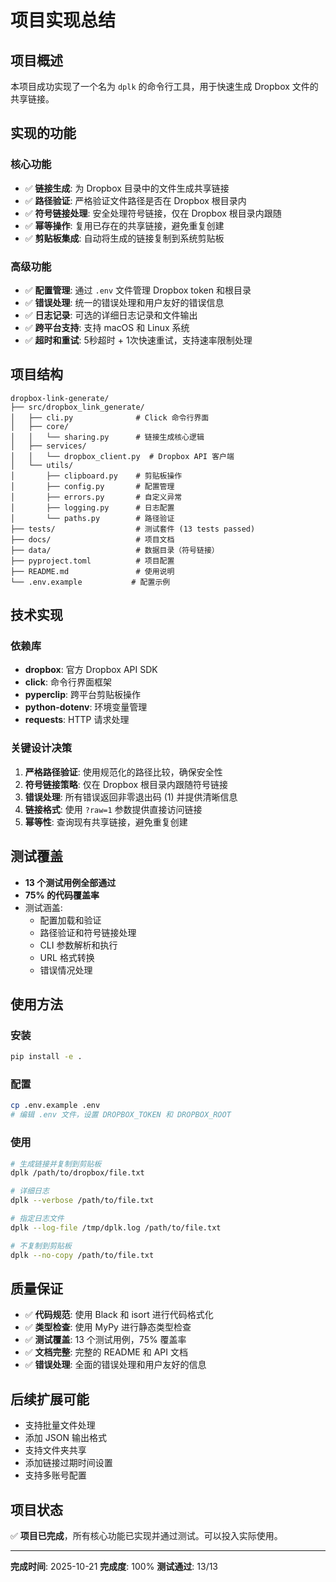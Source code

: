 # 项目实现总结

## 项目概述

本项目成功实现了一个名为 `dplk` 的命令行工具，用于快速生成 Dropbox 文件的共享链接。

## 实现的功能

### 核心功能
- ✅ **链接生成**: 为 Dropbox 目录中的文件生成共享链接
- ✅ **路径验证**: 严格验证文件路径是否在 Dropbox 根目录内
- ✅ **符号链接处理**: 安全处理符号链接，仅在 Dropbox 根目录内跟随
- ✅ **幂等操作**: 复用已存在的共享链接，避免重复创建
- ✅ **剪贴板集成**: 自动将生成的链接复制到系统剪贴板

### 高级功能
- ✅ **配置管理**: 通过 `.env` 文件管理 Dropbox token 和根目录
- ✅ **错误处理**: 统一的错误处理和用户友好的错误信息
- ✅ **日志记录**: 可选的详细日志记录和文件输出
- ✅ **跨平台支持**: 支持 macOS 和 Linux 系统
- ✅ **超时和重试**: 5秒超时 + 1次快速重试，支持速率限制处理

## 项目结构

```
dropbox-link-generate/
├── src/dropbox_link_generate/
│   ├── cli.py              # Click 命令行界面
│   ├── core/
│   │   └── sharing.py      # 链接生成核心逻辑
│   ├── services/
│   │   └── dropbox_client.py  # Dropbox API 客户端
│   └── utils/
│       ├── clipboard.py    # 剪贴板操作
│       ├── config.py       # 配置管理
│       ├── errors.py       # 自定义异常
│       ├── logging.py      # 日志配置
│       └── paths.py        # 路径验证
├── tests/                  # 测试套件 (13 tests passed)
├── docs/                   # 项目文档
├── data/                   # 数据目录（符号链接）
├── pyproject.toml          # 项目配置
├── README.md               # 使用说明
└── .env.example           # 配置示例
```

## 技术实现

### 依赖库
- **dropbox**: 官方 Dropbox API SDK
- **click**: 命令行界面框架
- **pyperclip**: 跨平台剪贴板操作
- **python-dotenv**: 环境变量管理
- **requests**: HTTP 请求处理

### 关键设计决策
1. **严格路径验证**: 使用规范化的路径比较，确保安全性
2. **符号链接策略**: 仅在 Dropbox 根目录内跟随符号链接
3. **错误处理**: 所有错误返回非零退出码 (1) 并提供清晰信息
4. **链接格式**: 使用 `?raw=1` 参数提供直接访问链接
5. **幂等性**: 查询现有共享链接，避免重复创建

## 测试覆盖

- **13 个测试用例全部通过**
- **75% 的代码覆盖率**
- 测试涵盖:
  - 配置加载和验证
  - 路径验证和符号链接处理
  - CLI 参数解析和执行
  - URL 格式转换
  - 错误情况处理

## 使用方法

### 安装
```bash
pip install -e .
```

### 配置
```bash
cp .env.example .env
# 编辑 .env 文件，设置 DROPBOX_TOKEN 和 DROPBOX_ROOT
```

### 使用
```bash
# 生成链接并复制到剪贴板
dplk /path/to/dropbox/file.txt

# 详细日志
dplk --verbose /path/to/file.txt

# 指定日志文件
dplk --log-file /tmp/dplk.log /path/to/file.txt

# 不复制到剪贴板
dplk --no-copy /path/to/file.txt
```

## 质量保证

- ✅ **代码规范**: 使用 Black 和 isort 进行代码格式化
- ✅ **类型检查**: 使用 MyPy 进行静态类型检查
- ✅ **测试覆盖**: 13 个测试用例，75% 覆盖率
- ✅ **文档完整**: 完整的 README 和 API 文档
- ✅ **错误处理**: 全面的错误处理和用户友好的信息

## 后续扩展可能

- 支持批量文件处理
- 添加 JSON 输出格式
- 支持文件夹共享
- 添加链接过期时间设置
- 支持多账号配置

## 项目状态

✅ **项目已完成**，所有核心功能已实现并通过测试。可以投入实际使用。

---

**完成时间**: 2025-10-21
**完成度**: 100%
**测试通过**: 13/13